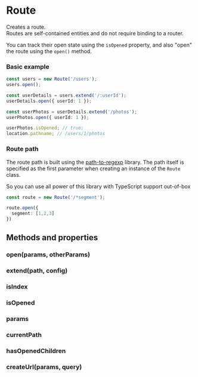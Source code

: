 # Route  

Creates a route.   
Routes are self-contained entities and do not require binding to a router.   

You can track their open state using the `isOpened` property, and also "open" the route using the `open()` method.   

### Basic example

```ts
const users = new Route('/users');
users.open();

const userDetails = users.extend('/:userId');
userDetails.open({ userId: 1 });

const userPhotos = userDetails.extend('/photos');
userPhotos.open({ userId: 1 });

userPhotos.isOpened; // true;
location.pathname; // /users/1/photos
```

### Route path   

The route path is built using the [path-to-regexp](https://www.npmjs.com/package/path-to-regexp) library.
The path itself is specified as the first parameter when creating an instance of the `Route` class.  

So you can use all power of this library with TypeScript support out-of-box   
```ts
const route = new Route('/*segment');

route.open({
  segment: [1,2,3]
})
```


## Methods and properties  

### open(params, otherParams)   

### extend(path, config)  

### isIndex  

### isOpened  

### params  

### currentPath  

### hasOpenedChildren  

### createUrl(params, query)  